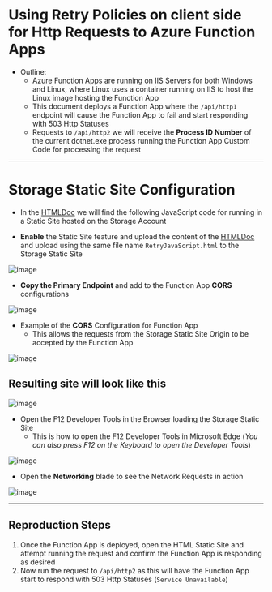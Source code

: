 # Using Retry Policies on client side for Http Requests to Azure Function Apps

- Outline:
  - Azure Function Apps are running on IIS Servers for both Windows and Linux, where Linux uses a container running on IIS to host the Linux image hosting the Function App
  - This document deploys a Function App where the `/api/http1` endpoint will cause the Function App to fail and start responding with 503 Http Statuses
  - Requests to `/api/http2` we will receive the **Process ID Number** of the current dotnet.exe process running the Function App Custom Code for processing the request


---

# Storage Static Site Configuration

- In the [HTMLDoc](https://github.com/macavall/L300-RetryFunctionScenario/tree/master/HtmlDoc) we will find the following JavaScript code for running in a Static Site hosted on the Storage Account

- **Enable** the Static Site feature and upload the content of the [HTMLDoc](https://github.com/macavall/L300-RetryFunctionScenario/tree/master/HtmlDoc) and upload using the same file name `RetryJavaScript.html` to the Storage Static Site

![image](https://github.com/macavall/L300-RetryFunctionScenario/assets/43223084/3ff85191-894c-4766-b74f-6557d7fc50d9)

- **Copy the Primary Endpoint** and add to the Function App **CORS** configurations

![image](https://github.com/macavall/L300-RetryFunctionScenario/assets/43223084/a6a8f8f0-e58d-484e-8bb7-15278bf8c46a)

- Example of the **CORS** Configuration for Function App
  - This allows the requests from the Storage Static Site Origin to be accepted by the Function App

![image](https://github.com/macavall/L300-RetryFunctionScenario/assets/43223084/571f85a6-478d-4d23-bfe0-6fbccbc40e4d)

## Resulting site will look like this

![image](https://github.com/macavall/L300-RetryFunctionScenario/assets/43223084/de79291e-7eb0-429e-9697-6da4fd36ed32)

- Open the F12 Developer Tools in the Browser loading the Storage Static Site
  - This is how to open the F12 Developer Tools in Microsoft Edge (_You can also press F12 on the Keyboard to open the Developer Tools_)

![image](https://github.com/macavall/L300-RetryFunctionScenario/assets/43223084/21ae9b62-79f5-4c4e-a564-d0a55af4d314)

- Open the **Networking** blade to see the Network Requests in action

![image](https://github.com/macavall/L300-RetryFunctionScenario/assets/43223084/35318b0e-335e-42a7-88de-05f7b56ea671)

---

## Reproduction Steps

1. Once the Function App is deployed, open the HTML Static Site and attempt running the request and confirm the Function App is responding as desired
2. Now run the request to `/api/http2` as this will have the Function App start to respond with 503 Http Statuses (`Service Unavailable`)
